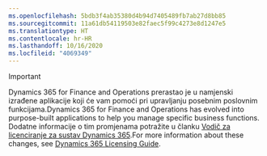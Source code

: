 ```yaml
---
ms.openlocfilehash: 5bdb3f4ab35380d4b94d7405489fb7ab27d8bb85
ms.sourcegitcommit: 11a61db54119503e82faec5f99c4273e8d1247e5
ms.translationtype: HT
ms.contentlocale: hr-HR
ms.lasthandoff: 10/16/2020
ms.locfileid: "4069349"
---
```

> [!IMPORTANT]
> <span data-ttu-id="9cd6c-101">Dynamics 365 for Finance and Operations prerastao je u namjenski izrađene aplikacije koji će vam pomoći pri upravljanju posebnim poslovnim funkcijama.</span><span class="sxs-lookup"><span data-stu-id="9cd6c-101">Dynamics 365 for Finance and Operations has evolved into purpose-built applications to help you manage specific business functions.</span></span> <span data-ttu-id="9cd6c-102">Dodatne informacije o tim promjenama potražite u članku [Vodič za licenciranje za sustav Dynamics 365](https://mbs.microsoft.com/Files/public/365/Dynamics365LicensingGuide.pdf).</span><span class="sxs-lookup"><span data-stu-id="9cd6c-102">For more information about these changes, see [Dynamics 365 Licensing Guide](https://mbs.microsoft.com/Files/public/365/Dynamics365LicensingGuide.pdf).</span></span>
 
